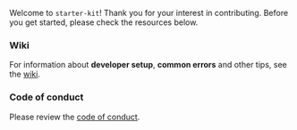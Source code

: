 Welcome to `starter-kit`! Thank you for your interest in contributing. Before you get started, please check the resources below.

### Wiki
For information about **developer setup**, **common errors** and other tips, see the [wiki].

### Code of conduct
Please review the [code of conduct].

[code of conduct]: https://github.com/textbook/starter-kit-ts/blob/master/.github/CODE_OF_CONDUCT.md
[wiki]: https://github.com/textbook/starter-kit/wiki
